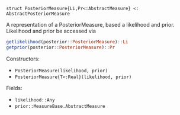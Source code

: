 ```
struct PosteriorMeasure{Li,Pr<:AbstractMeasure} <: AbstractPosteriorMeasure
```

A representation of a PosteriorMeasure, based a likelihood and prior. Likelihood and prior be accessed via

```julia
getlikelihood(posterior::PosteriorMeasure)::Li
getprior(posterior::PosteriorMeasure)::Pr
```

Constructors:

  * `PosteriorMeasure(likelihood, prior)`
  * `PosteriorMeasure{T<:Real}(likelihood, prior)`

Fields:

  * `likelihood::Any`
  * `prior::MeasureBase.AbstractMeasure`
